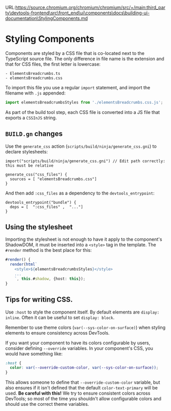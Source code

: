 URL:https://source.chromium.org/chromium/chromium/src/+/main:third_party\devtools-frontend\src\front_end\ui\components\docs\building-ui-documentation\StylingComponents.md
# Styling Components

Components are styled by a CSS file that is co-located next to the TypeScript source file. The only difference in file name is the extension and that for CSS files, the first letter is lowercase:

```
- ElementsBreadcrumbs.ts
- elementsBreadcrumbs.css
```

To import this file you use a regular `import` statement, and import the filename with `.js` appended:

```ts
import elementsBreadcrumbsStyles from './elementsBreadcrumbs.css.js';
```

As part of the build tool step, each CSS file is converted into a JS file that exports a `CSSInJS` string.

## `BUILD.gn` changes

Use the `generate_css` action (`scripts/build/ninja/generate_css.gni`) to declare stylesheets:

```gn
import("scripts/build/ninja/generate_css.gni") // Edit path correctly: this must be relative

generate_css("css_files") {
  sources = [ "elementsBreadcrumbs.css"]
}
```

And then add `:css_files` as a dependency to the `devtools_entrypoint`:

```gn
devtools_entrypoint("bundle") {
  deps = [  ":css_files" ,  "..."]
}
```

## Using the stylesheet

Importing the stylesheet is not enough to have it apply to the component's ShadowDOM, it must be inserted into
a `<style>` tag in the template. The `#render` method is the best place for this:

```ts
#render() {
  render(html`
    <style>${elementsBreadcrumbsStyles}</style>
    ...
    `, this.#shadow, {host: this});
}
```

## Tips for writing CSS.

Use `:host` to style the component itself. By default elements are `display: inline`. Often it can be useful to set `display: block`.

Remember to use theme colors (`var(--sys-color-on-surface)`) when styling elements to ensure consistency across DevTools.

If you want your component to have its colors configurable by users, consider defining `--override` variables. In your component's CSS, you would have something like:

```css
:host {
  color: var(--override-custom-color, var(--sys-color-on-surface));
}
```

This allows someone to define that `--override-custom-color` variable, but also ensures if it isn't defined that the default `color-text-primary` will be used. **Be careful with this!** We try to ensure consistent colors across DevTools; so most of the time you shouldn't allow configurable colors and should use the correct theme variables.
